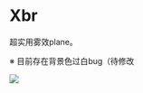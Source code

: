 # Xbr

超实用雾效plane。

※ 目前存在背景色过白bug（待修改

![](https://github.com/llapuras/ShaderLib/blob/master/Fog/Fog.gif)
